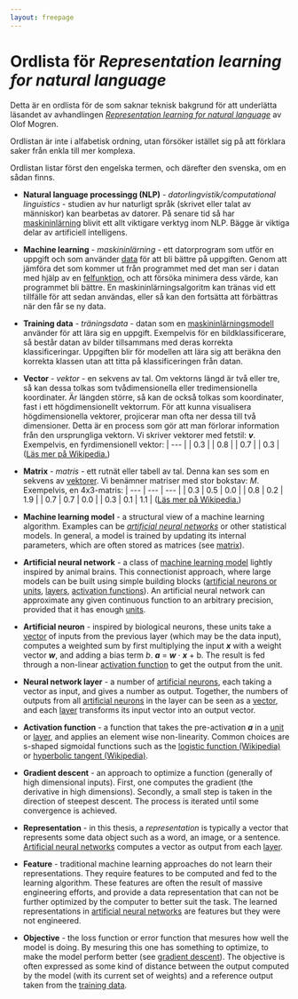```yaml
---
layout: freepage
---
```


# Ordlista för *Representation learning for natural language*

Detta är en ordlista för de som saknar teknisk bakgrund för att underlätta
läsandet av avhandlingen
[*Representation learning for natural language*](http://mogren.one/phd)
av Olof Mogren.

Ordlistan är inte i alfabetisk ordning, utan försöker istället sig på att förklara
saker från enkla till mer komplexa.

Ordlistan listar först den engelska termen, och därefter den svenska, om en sådan finns.

<a name="nlp"></a>
* **Natural language processingg (NLP)** - *datorlingvistik/computational linguistics* - studien av hur naturligt språk (skrivet eller talat av människor) kan bearbetas av datorer. På senare tid så har [maskininlärning](#machinelearning) blivit ett allt viktigare verktyg inom NLP. Bägge är viktiga delar av  artificiell intelligens.

<a name="machinelearning"></a>
* **Machine learning** - *maskininlärning* - ett datorprogram som utför en uppgift och som använder [data](#trainingdata) för att bli bättre på uppgiften. Genom att jämföra det som kommer ut från programmet med det man ser i datan med hjälp av en [felfunktion](#objective), och att försöka minimera dess värde, kan programmet bli bättre. En maskininlärningsalgoritm kan tränas vid ett tillfälle för att sedan användas, eller så kan den fortsätta att förbättras när den får se ny data.

<a name="trainingdata"></a>
* **Training data** - *träningsdata* - datan som en [maskininlärningsmodell](#mlmodel) använder för att lära sig en uppgift. Exempelvis för en bildklassificerare, så består datan av bilder tillsammans med deras korrekta klassificeringar. Uppgiften blir för modellen att lära sig att beräkna den korrekta klassen utan att titta på klassificeringen från datan.

<a name="vector"></a>
* **Vector** - *vektor* - en sekvens av tal. Om vektorns längd är två eller tre, så kan dessa tolkas som tvådimensionella eller tredimensionella koordinater. Är längden större, så kan de också tolkas som koordinater, fast i ett högdimensionellt vektorrum. För att kunna visualisera högdimensionella vektorer, projicerar man ofta ner dessa till två dimensioner. Detta är en process som gör att man förlorar information från den ursprungliga vektorn. Vi skriver vektorer med fetstil: ***v***. Exempelvis, en fyrdimensionell vektor:
| --- |
| 0.3 |
| 0.8 |
| 0.7 |
| 0.3 |
([Läs mer på Wikipedia.](https://en.wikipedia.org/wiki/Row_and_column_vectors))

<a name="matrix"></a>
* **Matrix** - *matris* - ett rutnät eller tabell av tal. Denna kan ses som en sekvens av [vektorer](#vector). Vi benämner matriser med stor bokstav: *M*. Exempelvis, en 4x3-matris:
| --- | --- | --- |
| 0.3 | 0.5 | 0.0 |
| 0.8 | 0.2 | 1.9 |
| 0.7 | 0.7 | 0.0 |
| 0.3 | 0.1 | 1.1 |
([Läs mer på Wikipedia.](https://en.wikipedia.org/wiki/Matrix_(mathematics))) 

<a name="mlmodel"></a>
* **Machine learning model** - a structural view of a machine learning algorithm. Examples can be [*artificial neural networks*](ann) or other statistical models. In general, a model is trained by updating its internal parameters, which are often stored as matrices (see [matrix](#matrix)).

<a name="ann"></a>
* **Artificial neural network** - a class of [machine learning model](#mlmodel) lightly inspired by animal brains. This connectionist approach, where large models can be built using simple building blocks ([artificial neurons or units](#artificialneuron), [layers](#layer), [activation functions](#activationfunction)). An artificial neural network can approximate any given continuous function to an arbitrary precision, provided that it has enough [units](#artificialneuron).

<a name="artificialneuron"></a>
* **Artificial neuron** - inspired by biological neurons, these units take a [vector](#vector) of inputs from the previous layer (which may be the data input), computes a weighted sum by first multiplying the input ***x*** with a weight vector ***w***, and adding a bias term *b*. ***a*** = ***w*** &middot; ***x*** + b. The result is fed through a non-linear [activation function](#activationfunction) to get the output from the unit.

<a name="layer"></a>
* **Neural network layer** - a number of [artificial neurons](#artificialneuron), each taking a vector as input, and gives a number as output. Together, the numbers of outputs from all [artificial neurons](#artificialneuron) in the layer can be seen as a [vector](#vector), and each [layer](#layer) transforms its input vector into an output vector.

<a name="activationfunction"></a>
* **Activation function** - a function that takes the pre-activation ***a*** in a [unit](#artificialneuron) or [layer](#layer), and applies an element wise non-linearity. Common choices are s-shaped sigmoidal functions such as the [logistic function (Wikipedia)](https://en.wikipedia.org/wiki/Logistic_function) or [hyperbolic tangent (Wikipedia)](https://en.wikipedia.org/wiki/Hyperbolic_function#Tanh).

<a name="gradientdescent"></a>
* **Gradient descent** - an approach to optimize a function (generally of high dimensional inputs). First, one computes the gradient (the derivative in high dimensions). Secondly, a small step is taken in the direction of steepest descent. The process is iterated until some convergence is achieved.

<a name="representation"></a>
* **Representation** - in this thesis, a *representation* is typically a vector that represents some data object such as a word, an image, or a sentence. [Artificial neural networks](#ann) computes a vector as output from each [layer](#layer).

<a name="feature"></a>
* **Feature** - traditional machine learning approaches do not learn their representations. They require features to be computed and fed to the learning algorithm. These features are often the result of massive engineering efforts, and provide a data representation that can not be further optimized by the computer to better suit the task. The learned representations in [artificial neural networks](#ann) are features but they were not engineered.

<a name="objective"></a>
* **Objective** - the loss function or error function that mesures how well the model is doing. By mesuring this one has something to optimize, to make the model perform better (see [gradient descent](#gradientdescent)). The objective is often expressed as some kind of distance between the output computed by the model (with its current set of weights) and a reference output taken from the [training data](#trainingdata).






